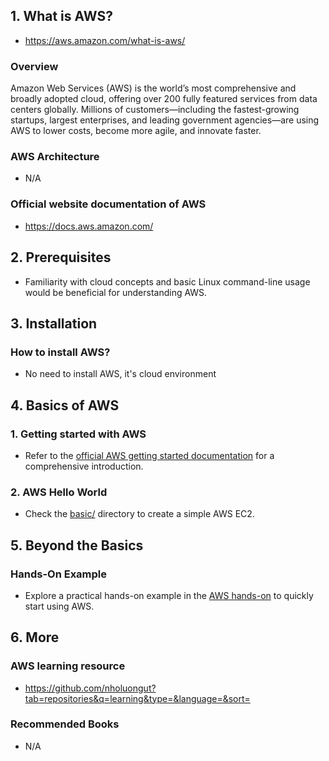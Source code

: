 ## 1. What is AWS?

- https://aws.amazon.com/what-is-aws/

### Overview

Amazon Web Services (AWS) is the world’s most comprehensive and broadly adopted cloud, offering over 200 fully featured services from data centers globally. Millions of customers—including the fastest-growing startups, largest enterprises, and leading government agencies—are using AWS to lower costs, become more agile, and innovate faster.

### AWS Architecture

- N/A

### Official website documentation of AWS

- https://docs.aws.amazon.com/

## 2. Prerequisites

- Familiarity with cloud concepts and basic Linux command-line usage would be beneficial for understanding AWS.

## 3. Installation

### How to install AWS?

- No need to install AWS, it's cloud environment

## 4. Basics of AWS

### 1. Getting started with AWS

- Refer to the [official AWS getting started documentation](https://aws.amazon.com/getting-started/) for a comprehensive introduction.

### 2. AWS Hello World

- Check the [basic/](./basic/) directory to create a simple AWS EC2.

## 5. Beyond the Basics

### Hands-On Example

- Explore a practical hands-on example in the [AWS hands-on](https://aws.amazon.com/getting-started/hands-on) to quickly start using AWS.

## 6. More

### AWS learning resource

- https://github.com/nholuongut?tab=repositories&q=learning&type=&language=&sort=

### Recommended Books

- N/A
